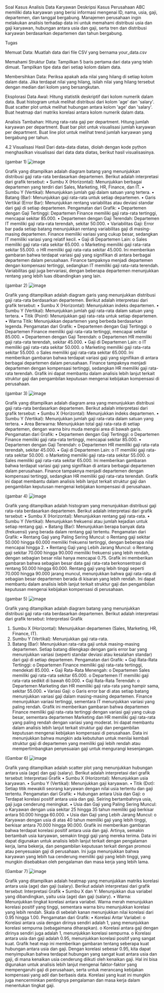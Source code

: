 Soal Kasus Analisis Data Karyawan Deskripsi Kasus Perusahaan ABC memiliki data karyawan yang berisi informasi mengenai ID, nama, usia, gaji, departemen, dan tanggal bergabung. Manajemen perusahaan ingin melakukan analisis terhadap data ini untuk memahami distribusi usia dan gaji karyawan, hubungan antara usia dan gaji, serta tren dan distribusi karyawan berdasarkan departemen dan tahun bergabung.

Tugas

Memuat Data: Muatlah data dari file CSV yang bernama your_data.csv

Memahami Struktur Data: Tampilkan 5 baris pertama dari data yang telah dimuat. Tampilkan tipe data dari setiap kolom dalam data.

Membersihkan Data: Periksa apakah ada nilai yang hilang di setiap kolom dalam data. Jika terdapat nilai yang hilang, isilah nilai yang hilang tersebut dengan median dari kolom yang bersangkutan.

Eksplorasi Data Awal: Hitung statistik deskriptif dari kolom numerik dalam data. Buat histogram untuk melihat distribusi dari kolom 'age' dan 'salary'. Buat scatter plot untuk melihat hubungan antara kolom 'age' dan 'salary'. Buat heatmap dari matriks korelasi antara kolom numerik dalam data.

Analisis Tambahan: Hitung rata-rata gaji per department. Hitung jumlah karyawan per department. Buat bar plot untuk visualisasi jumlah karyawan per department. Buat line plot untuk melihat trend jumlah karyawan yang bergabung per tahun.

4.2 Visualisasi Hasil
Dari data-data diatas, diolah dengan kode python menghasilkan visualisasi dari data data diatas, berikut hasil visualisasinya.

 (gambar 1)
![image](https://github.com/noelsagara/UASPengkodeandanPemrograman/assets/166829920/bb9faf18-c998-4e49-ac94-215c39f66cb7)

Grafik yang ditampilkan adalah diagram batang yang menunjukkan distribusi gaji rata-rata berdasarkan departemen. Berikut adalah interpretasi dari grafik tersebut:
•	Sumbu X (Horizontal): Menunjukkan berbagai departemen yang terdiri dari Sales, Marketing, HR, Finance, dan IT.
•	Sumbu Y (Vertikal): Menunjukkan jumlah gaji dalam satuan yang tertera.
•	Batang (Bar): Menunjukkan gaji rata-rata untuk setiap departemen.
•	Garis Vertikal (Error Bar): Menunjukkan rentang variabilitas atau deviasi standar dari gaji di setiap departemen.
Pengamatan dari Grafik:
•	Departemen dengan Gaji Tertinggi: Departemen Finance memiliki gaji rata-rata tertinggi, mencapai sekitar 85.000.
•	Departemen dengan Gaji Terendah: Departemen IT memiliki gaji rata-rata terendah, sekitar 50.000.
•	Variabilitas Gaji: Error bar pada setiap batang menunjukkan rentang variabilitas gaji di masing-masing departemen. Finance memiliki variasi yang cukup besar, sedangkan IT memiliki variasi yang relatif kecil.
•	Gaji di Departemen Lain:
o	Sales memiliki gaji rata-rata sekitar 65.000.
o	Marketing memiliki gaji rata-rata sekitar 55.000.
o	HR memiliki gaji rata-rata sekitar 45.000.
Ini memberikan gambaran bahwa terdapat variasi gaji yang signifikan di antara berbagai departemen dalam perusahaan. Finance tampaknya menjadi departemen dengan kompensasi tertinggi, sedangkan IT memiliki gaji rata-rata terendah. Variabilitas gaji juga bervariasi, dengan beberapa departemen menunjukkan rentang yang lebih luas dibandingkan yang lain.

 (gambar 2)
![image](https://github.com/noelsagara/UASPengkodeandanPemrograman/assets/166829920/ad571f99-42d5-4876-b231-cce0c6ae3121)

Grafik yang ditampilkan adalah diagram garis yang menunjukkan distribusi gaji rata-rata berdasarkan departemen. Berikut adalah interpretasi dari grafik tersebut:
•	Sumbu X (Horizontal): Menunjukkan indeks departemen.
•	Sumbu Y (Vertikal): Menunjukkan jumlah gaji rata-rata dalam satuan yang tertera.
•	Titik (Point): Menunjukkan gaji rata-rata untuk setiap departemen.
•	Warna Titik: Menunjukkan departemen yang berbeda berdasarkan legenda.
Pengamatan dari Grafik:
•	Departemen dengan Gaji Tertinggi:
o	Departemen Finance memiliki gaji rata-rata tertinggi, mencapai sekitar 85.000.
•	Departemen dengan Gaji Terendah:
o	Departemen HR memiliki gaji rata-rata terendah, sekitar 45.000.
•	Gaji di Departemen Lain:
o	IT memiliki gaji rata-rata sekitar 50.000.
o	Marketing memiliki gaji rata-rata sekitar 55.000.
o	Sales memiliki gaji rata-rata sekitar 65.000.
Ini memberikan gambaran bahwa terdapat variasi gaji yang signifikan di antara berbagai departemen dalam perusahaan. Finance tampaknya menjadi departemen dengan kompensasi tertinggi, sedangkan HR memiliki gaji rata-rata terendah. Grafik ini dapat membantu dalam analisis lebih lanjut terkait struktur gaji dan pengambilan keputusan mengenai kebijakan kompensasi di perusahaan.

 (gambar 3)
![image](https://github.com/noelsagara/UASPengkodeandanPemrograman/assets/166829920/007e12ae-6b6d-4dc1-b210-28154d095b76)

Grafik yang ditampilkan adalah diagram area yang menunjukkan distribusi gaji rata-rata berdasarkan departemen. Berikut adalah interpretasi dari grafik tersebut:
•	Sumbu X (Horizontal): Menunjukkan indeks departemen.
•	Sumbu Y (Vertikal): Menunjukkan jumlah gaji rata-rata dalam satuan yang tertera.
•	Area Berwarna: Menunjukkan total gaji rata-rata di setiap departemen, dengan warna biru muda mengisi area di bawah garis.
Pengamatan dari Grafik:
•	Departemen dengan Gaji Tertinggi:
o	Departemen Finance memiliki gaji rata-rata tertinggi, mencapai sekitar 85.000.
•	Departemen dengan Gaji Terendah:
o	Departemen HR memiliki gaji rata-rata terendah, sekitar 45.000.
•	Gaji di Departemen Lain:
o	IT memiliki gaji rata-rata sekitar 50.000.
o	Marketing memiliki gaji rata-rata sekitar 55.000.
o	Sales memiliki gaji rata-rata sekitar 65.000.
Ini memberikan gambaran bahwa terdapat variasi gaji yang signifikan di antara berbagai departemen dalam perusahaan. Finance tampaknya menjadi departemen dengan kompensasi tertinggi, sedangkan HR memiliki gaji rata-rata terendah. Grafik ini dapat membantu dalam analisis lebih lanjut terkait struktur gaji dan pengambilan keputusan mengenai kebijakan kompensasi di perusahaan.

 (gambar 4)
![image](https://github.com/noelsagara/UASPengkodeandanPemrograman/assets/166829920/b5ad328d-c858-46c4-8f71-f5f1d95b6e0f)

Grafik yang ditampilkan adalah histogram yang menunjukkan distribusi gaji rata-rata berdasarkan departemen. Berikut adalah interpretasi dari grafik tersebut:
•	Sumbu X (Horizontal): Menunjukkan rentang gaji rata-rata.
•	Sumbu Y (Vertikal): Menunjukkan frekuensi atau jumlah kejadian untuk setiap rentang gaji.
•	Batang (Bar): Menunjukkan berapa banyak data (frekuensi) yang berada dalam rentang gaji tertentu.
Pengamatan dari Grafik:
•	Rentang Gaji yang Paling Sering Muncul:
o	Rentang gaji sekitar 50.000 hingga 60.000 memiliki frekuensi tertinggi, dengan beberapa nilai mencapai hingga 2.
•	Rentang Gaji yang Lebih Jarang Muncul:
o	Rentang gaji sekitar 70.000 hingga 90.000 memiliki frekuensi yang lebih rendah, dengan sebagian besar nilai hanya mencapai 0.75.
Grafik ini memberikan gambaran bahwa sebagian besar data gaji rata-rata berkonsentrasi di rentang 50.000 hingga 60.000. Rentang gaji yang lebih tinggi seperti 70.000 hingga 90.000 jarang muncul, menunjukkan bahwa gaji rata-rata di sebagian besar departemen berada di kisaran yang lebih rendah. Ini dapat membantu dalam analisis lebih lanjut terkait struktur gaji dan pengambilan keputusan mengenai kebijakan kompensasi di perusahaan.

 (gambar 5)
![image](https://github.com/noelsagara/UASPengkodeandanPemrograman/assets/166829920/57304129-809d-4959-b9b5-f996157a505b)

Grafik yang ditampilkan adalah diagram batang yang menunjukkan distribusi gaji rata-rata berdasarkan departemen. Berikut adalah interpretasi dari grafik tersebut:
Interpretasi Grafik
1.	Sumbu X (Horizontal): Menunjukkan departemen (Sales, Marketing, HR, Finance, IT).
2.	Sumbu Y (Vertikal): Menunjukkan gaji rata-rata.
3.	Batang (Bar): Menunjukkan rata-rata gaji untuk masing-masing departemen. Setiap batang dilengkapi dengan garis error bar yang menunjukkan variasi (seperti standar deviasi atau kesalahan standar) dari gaji di setiap departemen.
Pengamatan dari Grafik:
•	Gaji Rata-Rata Tertinggi:
o	Departemen Finance memiliki gaji rata-rata tertinggi, mendekati 85.000.
•	Gaji Rata-Rata Menengah:
o	Departemen Sales memiliki gaji rata-rata sekitar 65.000.
o	Departemen IT memiliki gaji rata-rata sedikit di bawah 60.000.
•	Gaji Rata-Rata Terendah:
o	Departemen Marketing dan HR memiliki gaji rata-rata yang hampir sama, sekitar 55.000.
•	Variasi Gaji:
o	Garis error bar di atas setiap batang menunjukkan variasi gaji dalam masing-masing departemen. Finance menunjukkan variasi tertinggi, sementara IT menunjukkan variasi yang paling rendah.
Grafik ini memberikan gambaran bahwa departemen Finance memiliki gaji rata-rata tertinggi dengan variasi gaji yang cukup besar, sementara departemen Marketing dan HR memiliki gaji rata-rata yang paling rendah dengan variasi yang moderat. Ini dapat membantu dalam analisis lebih lanjut terkait struktur gaji dan pengambilan keputusan mengenai kebijakan kompensasi di perusahaan. Data ini menunjukkan bahwa mungkin ada kebutuhan untuk menilai kembali struktur gaji di departemen yang memiliki gaji lebih rendah atau mempertimbangkan penyesuaian gaji untuk mengurangi kesenjangan.

 
(Gambar 6)
![image](https://github.com/noelsagara/UASPengkodeandanPemrograman/assets/166829920/a31aa7a6-ba24-46f8-99b5-cfda409583c3)

Grafik yang ditampilkan adalah scatter plot yang menunjukkan hubungan antara usia (age) dan gaji (salary). Berikut adalah interpretasi dari grafik tersebut:
Interpretasi Grafik
•	Sumbu X (Horizontal): Menunjukkan usia karyawan.
•	Sumbu Y (Vertikal): Menunjukkan gaji karyawan.
•	Titik (Dot): Setiap titik mewakili seorang karyawan dengan nilai usia tertentu dan gaji tertentu.
Pengamatan dari Grafik:
•	Hubungan antara Usia dan Gaji:
o	Terdapat korelasi positif antara usia dan gaji. Seiring bertambahnya usia, gaji juga cenderung meningkat.
•	Usia dan Gaji yang Paling Sering Muncul:
o	Karyawan dengan usia sekitar 25 hingga 35 tahun memiliki gaji berkisar antara 50.000 hingga 60.000.
•	Usia dan Gaji yang Lebih Jarang Muncul:
o	Karyawan dengan usia di atas 40 tahun memiliki gaji yang lebih tinggi, berkisar antara 70.000 hingga 90.000.
Grafik ini memberikan gambaran bahwa terdapat korelasi positif antara usia dan gaji. Artinya, semakin bertambah usia karyawan, semakin tinggi gaji yang mereka terima. Data ini dapat digunakan untuk analisis lebih lanjut terkait dengan pengalaman kerja, lama bekerja, dan pengambilan keputusan terkait dengan promosi atau penyesuaian gaji di perusahaan. Ini juga menunjukkan bahwa karyawan yang lebih tua cenderung memiliki gaji yang lebih tinggi, yang mungkin disebabkan oleh pengalaman dan masa kerja yang lebih lama.
 
(Gambar 7)
![image](https://github.com/noelsagara/UASPengkodeandanPemrograman/assets/166829920/50d93cfd-1cff-441c-bc15-53f92f9f8ad0)

Grafik yang ditampilkan adalah heatmap yang menunjukkan matriks korelasi antara usia (age) dan gaji (salary). Berikut adalah interpretasi dari grafik tersebut:
Interpretasi Grafik
•	Sumbu X dan Y: Menunjukkan dua variabel yang dibandingkan, yaitu usia (age) dan gaji (salary).
•	Warna: Menunjukkan tingkat korelasi antara variabel. Warna merah menunjukkan korelasi positif yang tinggi, sementara warna biru menunjukkan korelasi yang lebih rendah. Skala di sebelah kanan menunjukkan nilai korelasi dari 0.95 hingga 1.00.
Pengamatan dari Grafik:
•	Korelasi Antar Variabel:
o	Korelasi antara usia dengan dirinya sendiri adalah 1, yang menunjukkan korelasi sempurna (sebagaimana diharapkan).
o	Korelasi antara gaji dengan dirinya sendiri juga adalah 1, menunjukkan korelasi sempurna.
o	Korelasi antara usia dan gaji adalah 0.95, menunjukkan korelasi positif yang sangat kuat.
Grafik heat map ini memberikan gambaran tentang seberapa kuat hubungan antara usia dan gaji. Dengan korelasi sebesar 0.95, kita dapat menyimpulkan bahwa terdapat hubungan yang sangat kuat antara usia dan gaji, di mana kenaikan usia cenderung diikuti oleh kenaikan gaji. Hal ini bisa digunakan untuk analisis lebih lanjut mengenai faktor-faktor yang mempengaruhi gaji di perusahaan, serta untuk merancang kebijakan kompensasi yang adil dan berbasis data. Korelasi yang kuat ini mungkin juga mencerminkan pentingnya pengalaman dan masa kerja dalam menentukan tingkat gaji.
